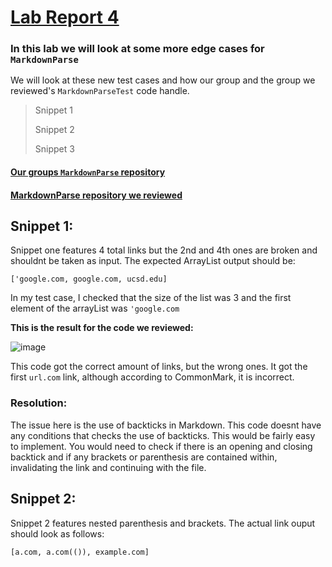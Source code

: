 # [Lab Report 4](https://docs.google.com/document/d/1q7HzkBHREFiAFCbs5-SdMA8vxfdkV2vxAqGMB-haE5U/edit)
### In this lab we will look at some more edge cases for `MarkdownParse`
We will look at these new test cases and how our group and the group we reviewed's `MarkdownParseTest` code handle.

> Snippet 1
> 
> Snippet 2
> 
> Snippet 3

#### [Our groups `MarkdownParse` repository](https://github.com/Holden-B/markdown-parser)

#### [MarkdownParse repository we reviewed](https://github.com/leahkuruvila/markdown-parser)



## Snippet 1:

Snippet one features 4 total links but the 2nd and 4th ones are broken and shouldnt be taken as input. The expected ArrayList output should be: 

`['google.com, google.com, ucsd.edu]`

In my test case, I checked that the size of the list was 3 and the first element of the arrayList was `'google.com`

**This is the result for the code we reviewed:**

![image](https://user-images.githubusercontent.com/103291577/169720335-71ff0547-b481-43ec-964f-48d30f50a9c1.png)

This code got the correct amount of links, but the wrong ones. It got the first `url.com` link, although according to CommonMark, it is incorrect.

### Resolution:
The issue here is the use of backticks in Markdown. This code doesnt have any conditions that checks the use of backticks. This would be fairly easy to implement. You would need to check if there is an opening and closing backtick and if any brackets or parenthesis are contained within, invalidating the link and continuing with the file.

## Snippet 2:

Snippet 2 features nested parenthesis and brackets. The actual link ouput should look as follows:

`[a.com, a.com(()), example.com]`


